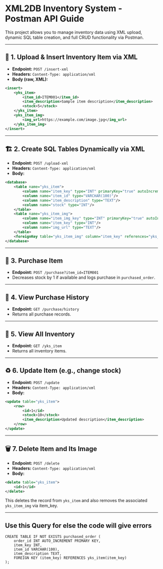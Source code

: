 # XML2DB Inventory System - Postman API Guide

This project allows you to manage inventory data using XML upload, dynamic SQL table creation, and full CRUD functionality via Postman.

---

## 🔁 1. Upload & Insert Inventory Item via XML
- **Endpoint:** `POST /insert-xml`
- **Headers:** `Content-Type: application/xml`
- **Body (raw, XML):**
```xml
<insert>
    <yks_item>
        <item_id>ITEM001</item_id>
        <item_description>Sample item description</item_description>
        <stock>5</stock>
    </yks_item>
    <yks_item_img>
        <img_url>https://example.com/image.jpg</img_url>
    </yks_item_img>
</insert>
```

---

## 🏗️ 2. Create SQL Tables Dynamically via XML
- **Endpoint:** `POST /upload-xml`
- **Headers:** `Content-Type: application/xml`
- **Body:**
```xml
<database>
    <table name="yks_item">
        <column name="item_key" type="INT" primaryKey="true" autoIncrement="true"/>
        <column name="item_id" type="VARCHAR(100)"/>
        <column name="item_description" type="TEXT"/>
        <column name="stock" type="INT"/>
    </table>
    <table name="yks_item_img">
        <column name="item_img_key" type="INT" primaryKey="true" autoIncrement="true"/>
        <column name="item_key" type="INT"/>
        <column name="img_url" type="TEXT"/>
    </table>
    <foreignKey table="yks_item_img" column="item_key" references="yks_item(item_key)"/>
</database>
```

---

## 🛒 3. Purchase Item
- **Endpoint:** `POST /purchase?item_id=ITEM001`
- Decreases stock by 1 if available and logs purchase in `purchased_order`.

---

## 📜 4. View Purchase History
- **Endpoint:** `GET /purchase/history`
- Returns all purchase records.

---

## 🧾 5. View All Inventory
- **Endpoint:** `GET /yks_item`
- Returns all inventory items.

---

## ♻️ 6. Update Item (e.g., change stock)
- **Endpoint:** `POST /update`
- **Headers:** `Content-Type: application/xml`
- **Body:**
```xml
<update table="yks_item">
    <row>
        <id>1</id>
        <stock>10</stock>
        <item_description>Updated description</item_description>
    </row>
</update>
```

---

## 🗑️ 7. Delete Item and Its Image
- **Endpoint:** `POST /delete`
- **Headers:** `Content-Type: application/xml`
- **Body:**
```xml
<delete table="yks_item">
    <id>1</id>
</delete>
```

This deletes the record from `yks_item` and also removes the associated `yks_item_img` via item_key.

---
## Use this Query for else the code will give errors
```
CREATE TABLE IF NOT EXISTS purchased_order (
    order_id INT AUTO_INCREMENT PRIMARY KEY,
    item_key INT,
    item_id VARCHAR(100),
    item_description TEXT,
    FOREIGN KEY (item_key) REFERENCES yks_item(item_key)
);

```